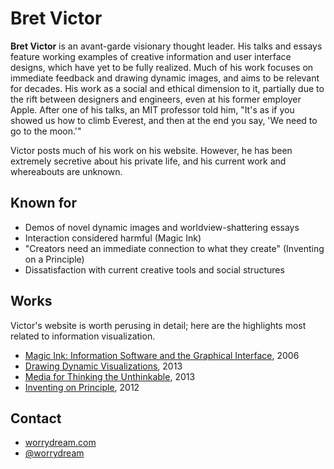 # Bret Victor

**Bret Victor** is an avant-garde visionary thought leader. His talks and essays
feature working examples of creative information and user interface designs,
which have yet to be fully realized. Much of his work focuses on immediate
feedback and drawing dynamic images, and aims to be relevant for decades. His
work as a social and ethical dimension to it, partially due to the rift between
designers and engineers, even at his former employer Apple. After one of his
talks, an MIT professor told him, "It's as if you showed us how to climb
Everest, and then at the end you say, 'We need to go to the moon.'"

Victor posts much of his work on his website. However, he has been extremely
secretive about his private life, and his current work and whereabouts are
unknown.

## Known for
* Demos of novel dynamic images and worldview-shattering essays
* Interaction considered harmful (Magic Ink)
* "Creators need an immediate connection to what they create" (Inventing on a Principle)
* Dissatisfaction with current creative tools and social structures

## Works
Victor's website is worth perusing in detail; here are the highlights most
related to information visualization.

* [Magic Ink: Information Software and the Graphical Interface](http://worrydream.com/magicink/), 2006
* [Drawing Dynamic Visualizations](http://vimeo.com/66085662), 2013
* [Media for Thinking the Unthinkable](http://worrydream.com/MediaForThinkingTheUnthinkable/), 2013
* [Inventing on Principle](http://vimeo.com/36579366), 2012

## Contact

* [worrydream.com](http://worrydream.com/)
* [@worrydream](https://twitter.com/worrydream)
